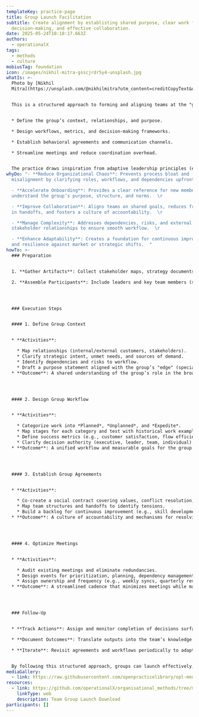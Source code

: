 ```yaml
---
templateKey: practice-page
title: Group Launch Facilitation
subtitle: Create alignment by establisting shared purpose, clear work flows,
  decision-making, and effective collaboration.
date: 2025-05-24T10:10:17.663Z
authors:
  - operationalX
tags:
  - methods
  - culture
mobiusTag: foundation
icon: /images/nikhil-mitra-gsscjrdr5y4-unsplash.jpg
whatIs: >-
  Photo by [Nikhil
  Mitra](https://unsplash.com/@nikhilmitra?utm_content=creditCopyText&utm_medium=referral&utm_source=unsplash) 


  This is a structured approach to forming and aligning teams at the "group" level (a team of teams). It combines synchronous and asynchronous facilitation methods to:  


  * Define the group’s context, relationships, and purpose.  

  * Design workflows, metrics, and decision-making frameworks.  

  * Establish behavioral agreements and communication channels.  

  * Streamline meetings and reduce coordination overhead.  


  The practice draws inspiration from adaptive leadership principles (e.g., Gen. McChrystal’s "gardener" leadership model) and emphasizes clarity, autonomy, and alignment to combat organizational entropy.
whyDo: "- **Reduce Organizational Chaos**: Prevents process bloat and
  misalignment by clarifying roles, workflows, and dependencies upfront.  \r

  - **Accelerate Onboarding**: Provides a clear reference for new members to
  understand the group’s purpose, structure, and norms.  \r

  - **Improve Collaboration**: Aligns teams on shared goals, reduces friction
  in handoffs, and fosters a culture of accountability.  \r

  - **Manage Complexity**: Addresses dependencies, risks, and external
  stakeholder relationships to ensure smooth workflow.  \r

  - **Enhance Adaptability**: Creates a foundation for continuous improvement
  and resilience against market or strategic shifts.  "
howTo: >-
  ### Preparation


  1. **Gather Artifacts**: Collect stakeholder maps, strategy documents, value stream maps, RAID logs, and existing metrics.  

  2. **Assemble Participants**: Include leaders and key team members (small enough for efficiency, large enough for diverse input).  




  ### Execution Steps


  #### 1. Define Group Context


  * **Activities**:  

    * Map relationships (internal/external customers, stakeholders).  
    * Clarify strategic intent, unmet needs, and sources of demand.  
    * Identify dependencies and risks to workflow.  
    * Draft a purpose statement aligned with the group’s "edge" (specialization and differentiation).  
  * **Outcome**: A shared understanding of the group’s role in the broader organization.  




  #### 2. Design Group Workflow


  * **Activities**:  

    * Categorize work into *Planned*, *Unplanned*, and *Expedite*.  
    * Map stages for each category and test with historical work examples.  
    * Define success metrics (e.g., customer satisfaction, flow efficiency).  
    * Clarify decision authority (executive, leader, team, individual).  
  * **Outcome**: A unified workflow and measurable goals for the group.  




  #### 3. Establish Group Agreements


  * **Activities**:  

    * Co-create a social contract covering values, conflict resolution, and support expectations.  
    * Map team structures and handoffs to identify tensions.  
    * Build a backlog for continuous improvement (e.g., skill development, tooling).  
  * **Outcome**: A culture of accountability and mechanisms for resolving inter-team friction.  




  #### 4. Optimize Meetings


  * **Activities**:  

    * Audit existing meetings and eliminate redundancies.  
    * Design events for prioritization, planning, dependency management, and improvement.  
    * Assign ownership and frequency (e.g., weekly syncs, quarterly reviews).  
  * **Outcome**: A streamlined cadence that minimizes meetings while maximizing alignment.  




  ### Follow-Up


  * **Track Actions**: Assign and monitor completion of decisions surfaced during sessions.  

  * **Document Outcomes**: Translate outputs into the team’s knowledge management tools.  

  * **Iterate**: Revisit agreements and workflows periodically to adapt to changes.  


  By following this structured approach, groups can launch effectively, sustain alignment, and deliver value consistently.
mediaGallery:
  - link: https://raw.githubusercontent.com/openpracticelibrary/opl-media/e4bf336608b36ea3933abd7db53c1853ae0f6734/images/OPL-RemoteAF-GroupLaunch.png
resources:
  - link: https://github.com/operationalX/organisational_methods/tree/main/Group%20Launch
    linkType: web
    description: Team Group Launch Download
participants: []
---
```

